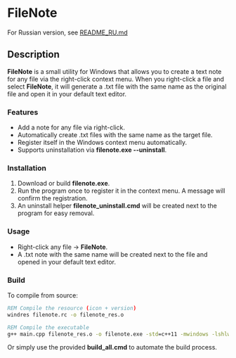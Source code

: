 # FileNote

For Russian version, see [README_RU.md](README_RU.md)

## Description

**FileNote** is a small utility for Windows that allows you to create a text note for any file via the right-click context menu. When you right-click a file and select **FileNote**, it will generate a .txt file with the same name as the original file and open it in your default text editor.

### Features

- Add a note for any file via right-click.
- Automatically create .txt files with the same name as the target file.
- Register itself in the Windows context menu automatically.
- Supports uninstallation via **filenote.exe --uninstall**.

### Installation

1. Download or build **filenote.exe**.
2. Run the program once to register it in the context menu. A message will confirm the registration.
3. An uninstall helper **filenote_uninstall.cmd** will be created next to the program for easy removal.

### Usage

- Right-click any file → **FileNote**.
- A .txt note with the same name will be created next to the file and opened in your default text editor.

### Build

To compile from source:
```bat
REM Compile the resource (icon + version)
windres filenote.rc -o filenote_res.o

REM Compile the executable
g++ main.cpp filenote_res.o -o filenote.exe -std=c++11 -mwindows -lshlwapi
```
Or simply use the provided **build_all.cmd** to automate the build process.
